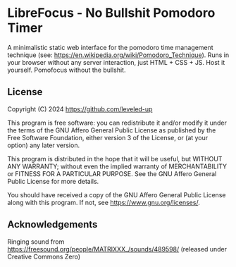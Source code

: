 # LibreFocus - No Bullshit Pomodoro Timer

A minimalistic static web interface for the pomodoro time management technique (see: <https://en.wikipedia.org/wiki/Pomodoro_Technique>). Runs in your browser without any server interaction, just HTML + CSS + JS. Host it yourself. Pomofocus without the bullshit.

## License

Copyright (C) 2024 <https://github.com/leveled-up>

This program is free software: you can redistribute it and/or modify
it under the terms of the GNU Affero General Public License as published by
the Free Software Foundation, either version 3 of the License, or
(at your option) any later version.

This program is distributed in the hope that it will be useful,
but WITHOUT ANY WARRANTY; without even the implied warranty of
MERCHANTABILITY or FITNESS FOR A PARTICULAR PURPOSE.  See the
GNU Affero General Public License for more details.

You should have received a copy of the GNU Affero General Public License
along with this program.  If not, see <https://www.gnu.org/licenses/>.


## Acknowledgements

Ringing sound from <https://freesound.org/people/MATRIXXX_/sounds/489598/> (released under Creative Commons Zero)
